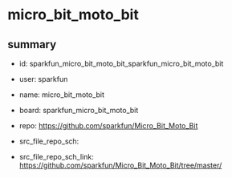 # micro_bit_moto_bit
 
## summary 
* id: sparkfun_micro_bit_moto_bit_sparkfun_micro_bit_moto_bit
* user: sparkfun
* name: micro_bit_moto_bit
* board: sparkfun_micro_bit_moto_bit
* repo: https://github.com/sparkfun/Micro_Bit_Moto_Bit



* src_file_repo_sch: 
* src_file_repo_sch_link: https://github.com/sparkfun/Micro_Bit_Moto_Bit/tree/master/




